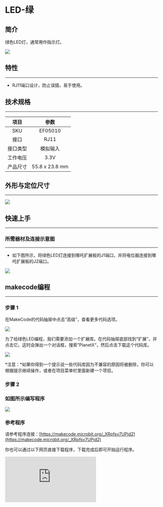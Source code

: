 # LED-绿

## 简介
绿色LED灯，通常用作指示灯。

![](https://wiki-media-ef.oss-cn-hongkong.aliyuncs.com/docs/microbit/sensor/planet-x-sensors/images/05010_01.png)

## 特性
---
- RJ11端口设计，防止误插，易于使用。
## 技术规格
---

项目 | 参数
:-: | :-:
SKU|EF05010
接口|RJ11
接口类型|模拟输入
工作电压|3.3V
产品尺寸|55.8 x 23.8 mm





## 外形与定位尺寸
---


![](https://wiki-media-ef.oss-cn-hongkong.aliyuncs.com/docs/microbit/sensor/planet-x-sensors/images/05010_02.png)


## 快速上手
---

### 所需器材及连接示意图
---

- 如下图所示，将绿色LED灯连接到哪吒扩展板的J1端口，并将电位器连接到哪吒扩展板的J2端口。

![](https://wiki-media-ef.oss-cn-hongkong.aliyuncs.com/docs/microbit/sensor/planet-x-sensors/images/05010_03.png)

## makecode编程
---

### 步骤 1
在MakeCode的代码抽屉中点击“高级”，查看更多代码选项。

![](https://wiki-media-ef.oss-cn-hongkong.aliyuncs.com/docs/microbit/sensor/planet-x-sensors/images/05001_04.png)

为了给绿色LED编程，我们需要添加一个扩展库。在代码抽屉底部找到“扩展”，并点击它。这时会弹出一个对话框，搜索”PlanetX“，然后点击下载这个代码库。

![](https://wiki-media-ef.oss-cn-hongkong.aliyuncs.com/docs/microbit/sensor/planet-x-sensors/images/05001_05.png)

*注意：*如果你得到一个提示说一些代码库因为不兼容的原因将被删除，你可以根据提示继续操作，或者在项目菜单栏里面新建一个项目。
### 步骤 2
### 如图所示编写程序

![](https://wiki-media-ef.oss-cn-hongkong.aliyuncs.com/docs/microbit/sensor/planet-x-sensors/images/05009_06.png)


### 参考程序
请参考程序连接：[https://makecode.microbit.org/_XRpfsv7UPid2](https://makecode.microbit.org/_XRpfsv7UPid2)

你也可以通过以下网页直接下载程序，下载完成后即可开始运行程序。

<div
    style={{
        position: 'relative',
        paddingBottom: '60%',
        overflow: 'hidden',
    }}
>
    <iframe
        src="https://makecode.microbit.org/_XRpfsv7UPid2"
        frameborder="0"
        sandbox="allow-popups allow-forms allow-scripts allow-same-origin"
        style={{
            position: 'absolute',
            width: '100%',
            height: '100%',
        }}
    />
</div>
---

### 结果
- 通过电位器控制LED灯的亮度。

## python编程
---


### 步骤 1

为了方便的使用python对行星系列传感进行编程，我们可以使用已经编写好的库[PlanetX_MicroPython]，只需要调用函数并修改参数即可实现对应的功能。

下载压缩包并解压[PlanetX_MicroPython](https://github.com/lionyhw/PlanetX_MicroPython/archive/master.zip)

推荐使用官方平台：[Python editor](https://python.microbit.org/v/2.0)进行编程

![](https://wiki-media-ef.oss-cn-hongkong.aliyuncs.com/docs/microbit/sensor/planet-x-sensors/images/05001_07.png)

为了给LED灯编程，我们需要添加enum.py和led.py两个文件。点击Load/Save，然后点击Show Files（1）下拉菜单，再点击Add file在本地找到下载并解压完成的PlanetX_MicroPython文件夹，从中选择enum.py和led.py添加进来。

![](https://wiki-media-ef.oss-cn-hongkong.aliyuncs.com/docs/microbit/sensor/planet-x-sensors/images/05001_08.png)
![](https://wiki-media-ef.oss-cn-hongkong.aliyuncs.com/docs/microbit/sensor/planet-x-sensors/images/05001_09.png)
![](https://wiki-media-ef.oss-cn-hongkong.aliyuncs.com/docs/microbit/sensor/planet-x-sensors/images/05009_10.png)

### 步骤 2
### 参考程序
```
from microbit import *
from enum import *
from led import *
led = LED(J1)

while True:
    led.set_led(1,100)
    sleep(1000)
    led.set_led(1,50)
    sleep(1000)
    led.set_led(0,50)
    sleep(1000)
```


### 结果
- 接通电源后，LED灯循环以100%的亮度亮一秒，再以50%的亮度亮一秒，最后熄灭一秒。
## 相关案例
---

## 技术文档
---
